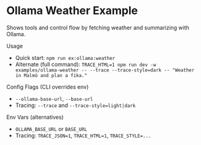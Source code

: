 # Ollama Weather Example

Shows tools and control flow by fetching weather and summarizing with Ollama.

Usage
- Quick start: `npm run ex:ollama:weather`
- Alternate (full command): `TRACE_HTML=1 npm run dev -w examples/ollama-weather -- --trace --trace-style=dark -- "Weather in Malmö and plan a fika."`

Config Flags (CLI overrides env)
- `--ollama-base-url`, `--base-url`
- Tracing: `--trace` and `--trace-style=light|dark`

Env Vars (alternatives)
- `OLLAMA_BASE_URL` or `BASE_URL`
- Tracing: `TRACE_JSON=1`, `TRACE_HTML=1`, `TRACE_STYLE=...`
